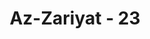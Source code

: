 ---
title: "Az-Zariyat - 23"
no: 23
arabic_no: ٢٣
ayah: فَوَرَبِّ السَّمَاۤءِ وَالْاَرْضِ اِنَّهٗ لَحَقٌّ مِّثْلَ مَآ اَنَّكُمْ تَنْطِقُوْنَ ࣖ
translation: "Maka demi Tuhan langit dan bumi, sungguh, apa yang dijanjikan itu pasti terjadi seperti apa yang kamu ucapkan. "
tafsir: "Ayat ini menerangkan bahwa Allah bersumpah untuk menetapkan keyakinan pada hati manusia tentang adanya hari kebangkitan. Allah bersumpah demi Tuhan langit dan bumi, sesungguhnya hari Kiamat, hari kebangkitan, hari pembalasan dan pembagian rezeki itu yakin benarnya, seperti yakinnya seseorang terhadap perkataan yang diucapkannya. Maka demikian pula, manusia harus yakin akan menjumpai segala yang dijanjikan Allah itu seperti yakinnya dia mendengarkan ucapan-ucapan sendiri, terlebih-lebih jika ucapannya itu dapat direkam dalam sebuah kaset."
---